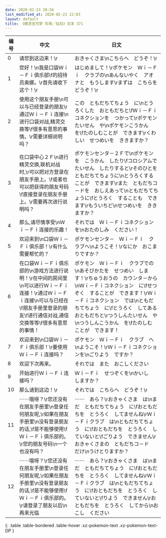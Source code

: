 ```yaml
---
date: 2020-02-23 20:56
last_modified_at: 2020-02-23 22:03
layout: default
title: 《精灵宝可梦 珍珠／钻石》文本 371
---
```

| 编号 | 中文 | 日文 |
| ---- | ---- | ---- |
| 0 | 请您到这边来！\r | おきゃくさま\nこちらへ　どうぞ！\r |
| 1 | 您好！\n我是口袋Ｗｉ－Ｆｉ俱乐部\f的招待员奥娜。\r首先请收下这个！\r | はじめまして！\rポケモン　Ｗｉ－Ｆｉ　クラブの\nあんないやく　アオナと　もうします\rまずは　こちらを　どうぞ！\r |
| 2 | 使用这个朋友手册\n可以与已经登录的朋友\r通过Ｗｉ－Ｆｉ连接\n进行口袋对战,精灵交换等\f很多有意思的事情。\r需要详细说明吗？ | この　ともだちてちょう　に\nとうろくした　おともだちと\fＷｉ－Ｆｉコネクションを　つかって\rポケモンたいせん　や\nポケモンこうかん　を\fたのしむことが　できます\rくわしい　せつめいを　ききますか？ |
| 3 | 在口袋中心２Ｆ\n进行精灵交换,联机对战时,\r可以把对方登录在朋友手册上。\f或者也可以把获得的朋友号码\f直接登录在朋友手册上。\r需要再次进行说明吗？ | ポケモンセンタ－２Ｆで\nポケモンを　こうかん　したり\fコロシアムで　たいせん　したりすると\rそのひとを　ともだちてちょうに\nとうろくすることが　できます\rまた　ともだちコ－ドを　おしえあって\nともだちてちょうに\fとうろく　することも　できます\rもういちど\nせつめいを　ききますか？ |
| 4 | 那么,请尽情享受\nＷｉ－Ｆｉ连接的乐趣！ | それでは　Ｗｉ－Ｆｉコネクション　を\nおたのしみ　ください！ |
| 5 | 欢迎来到\n口袋Ｗｉ－Ｆｉ俱乐部！\r有什么需要帮忙的？ | ポケモンセンタ－　Ｗｉ－Ｆｉ　クラブへ\nようこそ！\rなにか　おこまりですか？ |
| 6 | 在口袋Ｗｉ－Ｆｉ俱乐部的\n游戏方法进行说明！\r在中间的房间里\n可以进行Ｗｉ－Ｆｉ连接！\r通过Ｗｉ－Ｆｉ连接\n可以与已经在\f朋友手册里登录的朋友\f进行通信对战,通信交换等等\f很多有意思的事情！ | ポケモン　Ｗｉ－Ｆｉ　クラブでの\nあそびかたを　せつめい　します！\rちゅうおうの　カウンタ－から\nＷｉ－Ｆｉコネクション　に\fせつぞく　することが　できます！\rＷｉ－Ｆｉコネクション　では\nともだちてちょう　に\fとうろく　してある　おともだちと\rつうしんたいせん　や\nつうしんこうかん　を\fたのしむ　ことが　できます！ |
| 7 | 欢迎来到\n口袋Ｗｉ－Ｆｉ俱乐部！\r要使用Ｗｉ－Ｆｉ连接吗？ | ポケモン　Ｗｉ－Ｆｉ　クラブ　へ\nようこそ！\rＷｉ－Ｆｉコネクションを\nごりよう　ですか？ |
| 8 | 欢迎下次再来。 | それでは　また　おこしください |
| 9 | 开始进行Ｗｉ－Ｆｉ连接吗？ | Ｗｉ－Ｆｉ　せつぞくを\nかいし　しますか？ |
| 10 | 那么请到这边！\r | それでは　こちらへ　どうぞ！\r |
| 11 | ⋯⋯哦呀？\r您还没有在朋友手册里\n登录任何朋友呢,\r如果在朋友手册里\n没有登录朋友的话,\f是不能够使用\fＷｉ－Ｆｉ俱乐部的。\r您的朋友号码\n一个也没有吗？ | ⋯⋯　あら？\rおきゃくさま　は\nまだ　ともだちてちょう　に\fおともだちを　とうろく　してませんね\rＷｉ－Ｆｉクラブ　は\nともだちてちょう　に\fおともだちを　とうろく　していないと\fごりよう　できません\rおきゃくさまの　ともだちコ－ド　だけ\nうけとりますか？ |
| 12 | ⋯⋯哦呀？\r您还没有在朋友手册里\n登录任何朋友呢,\r如果在朋友手册里\n没有登录朋友的话,\f是不能够使用\fＷｉ－Ｆｉ俱乐部的。\r请登录了朋友以后\n再来光临 | ⋯⋯　あら？\rおきゃくさま　は\nまだ　ともだちてちょう　に\fおともだちを　とうろく　してませんね\rＷｉ－Ｆｉクラブ　は\nともだちてちょう　に\fおともだちを　とうろく　していないと\fりよう　できません\rおともだちを　とうろく　してから\nおこし　ください |
{: .table .table-bordered .table-hover .xz-pokemon-text .xz-pokemon-text-DP }